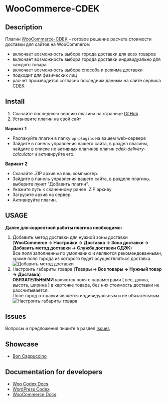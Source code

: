 # WooCommerce-CDEK

## Description

Плагин [WooCommerce-CDEK](https://github.com/MintStudio/woocommerce-cdek/) – готовое решение расчета стоимости доставки для сайтов на WooCommerce:

* включает возможность выбора города доставки для всех товаров
* включает возможность выбора города доставки индивидуально для каждого товара
* включает возможность выбора способа и режима доставки
* подходит для физических лиц
* расчет производится согласно последним данным на сайте сервиса [CDEK](https://www.cdek.ru/)

## Install

1. Скачайте последнюю версию плагина на странице [GitHub](https://github.com/MintStudio/coocommerce-cdek/)  
2. Установите плагин на свой сайт

**Вариант 1**  

  + Распакуйте плагин в папку `wp-plugins` на вашем web-сервере  
  + Зайдите в панель управления вашего сайта, в раздел плагины, найдите в списке не активных плагинов плагин *cdek-delivery-calculator* и активируйте его.  
  
**Вариант 2**  

  + Скачайте .ZIP архив на ваш компьютер.  
  + Зайдите в панель управления вашего сайта, в разделе плагины, выберите пункт "Добавить плагин".  
  + Укажите путь к скаченному ранее .ZIP архиву  
  + Загрузите архив на сервер.  
  + Активируйте плагин.  
 
## USAGE

**Далее для корректной работы плагина необходимо:**

1. Добавить метод доставки для нужной зоны доставки  (**WooCommerce -> Настройки -> Доставка -> Зона доставки -> Добавить метод доставки -> Служба доставки СДЭК**)  
Все поля заполненны по умолчанию и являются рекомендованными, кроме поля города из которого будет осуществляться доставка.  
![Добавить метод доставки](http://mint-studio.org/images/WooCommerce-CDEK_usage(1).jpg)  
2. Настроить габариты товара (**Товары -> Все товары -> Нужный товар -> Доставка**)  
**ОБЯЗАТЕЛЬНЫМИ** являются поля с параметрами ( вес, длина, высота, ширина ) в карточке товара, без них стоимость доставки не рассчитывается.  
Поле город отправки является индивидуальным и не обязательным.  
![Настроить габариты товара](http://mint-studio.org/images/WooCommerce-CDEK_usage(2).jpg)  

## Issues

Вопросы и предложения пишите в раздел [Issues](https://github.com/MintStudio/woocommerce-cdek/issues)

## Showcase
* [Bon Cappuccino](https://boncappuccino.ru/)

## Documentation for developers

* [Woo Codex Docs](https://docs.woothemes.com/documentation/woocodex/)
* [WordPress Codex](http://codex.wordpress.org/)
* [WooCommerce Docs](https://docs.woocommerce.com/)
